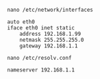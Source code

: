
```
nano /etc/network/interfaces
```

```
auto eth0
iface eth0 inet static
    address 192.168.1.99
    netmask 255.255.255.0
    gateway 192.168.1.1
```

```
nano /etc/resolv.conf
```

```
nameserver 192.168.1.1
```
